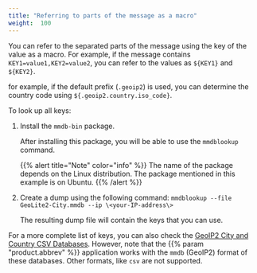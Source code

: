 ```yaml
---
title: "Referring to parts of the message as a macro"
weight:  100
---
```

<!-- DISCLAIMER: This file is based on the syslog-ng Open Source Edition documentation https://github.com/balabit/syslog-ng-ose-guides/commit/2f4a52ee61d1ea9ad27cb4f3168b95408fddfdf2 and is used under the terms of The syslog-ng Open Source Edition Documentation License. The file has been modified by Axoflow. -->

You can refer to the separated parts of the message using the key of the value as a macro. For example, if the message contains `KEY1=value1,KEY2=value2`, you can refer to the values as `${KEY1}` and `${KEY2}`.

for example, if the default prefix (`.geoip2`) is used, you can determine the country code using `${.geoip2.country.iso_code}`.

To look up all keys:

1.  Install the `mmdb-bin` package.
    
    After installing this package, you will be able to use the `mmdblookup` command.
    
    {{% alert title="Note" color="info" %}}
The name of the package depends on the Linux distribution. The package mentioned in this example is on Ubuntu.
    {{% /alert %}}

2.  Create a dump using the following command: `mmdblookup --file GeoLite2-City.mmdb --ip \<your-IP-address\>`
    
    The resulting dump file will contain the keys that you can use.

For a more complete list of keys, you can also check the [GeoIP2 City and Country CSV Databases](https://dev.maxmind.com/geoip/geoip2/geoip2-city-country-csv-databases/). However, note that the {{% param "product.abbrev" %}} application works with the `mmdb` (GeoIP2) format of these databases. Other formats, like `csv` are not supported.
